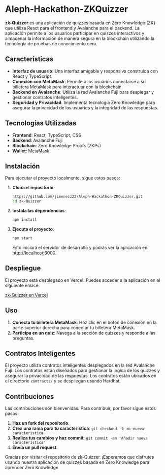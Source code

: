 # Aleph-Hackathon-ZKQuizzer

**zk-Quizzer** es una aplicación de quizzes basada en Zero Knowledge (ZK) que utiliza React para el frontend y Avalanche para el backend. La aplicación permite a los usuarios participar en quizzes interactivos y almacenar la información de manera segura en la blockchain utilizando la tecnología de pruebas de conocimiento cero.

## Características

- **Interfaz de usuario**: Una interfaz amigable y responsiva construida con React y TypeScript.
- **Conexión con MetaMask**: Permite a los usuarios conectarse a su billetera MetaMask para interactuar con la blockchain.
- **Backend en Avalanche**: Utiliza la red Avalanche Fuji para desplegar y gestionar contratos inteligentes.
- **Seguridad y Privacidad**: Implementa tecnología Zero Knowledge para asegurar la privacidad de los usuarios y la integridad de las respuestas.

## Tecnologías Utilizadas

- **Frontend**: React, TypeScript, CSS
- **Backend**: Avalanche Fuji
- **Blockchain**: Zero Knowledge Proofs (ZKPs)
- **Wallet**: MetaMask

## Instalación

Para ejecutar el proyecto localmente, sigue estos pasos:

1. **Clona el repositorio**:

    ```bash
    https://github.com/jimenezz22/Aleph-Hackathon-ZKQuizzer.git
    cd zk-Quizzer
    ```

2. **Instala las dependencias**:

    ```bash
    npm install
    ```

3. **Ejecuta el proyecto**:

    ```bash
    npm start
    ```

    Esto iniciará el servidor de desarrollo y podrás ver la aplicación en [http://localhost:3000](http://localhost:3000).

## Despliegue

El proyecto está desplegado en Vercel. Puedes acceder a la aplicación en el siguiente enlace:

[zk-Quizzer en Vercel](https://zk-quizzer-m6ghw43s7-jimenezz22s-projects.vercel.app/)

## Uso

1. **Conecta tu billetera MetaMask**: Haz clic en el botón de conexión en la parte superior derecha para conectar tu billetera MetaMask.
2. **Participa en un quiz**: Navega a la sección de quizzes y responde a las preguntas.

## Contratos Inteligentes

El proyecto utiliza contratos inteligentes desplegados en la red Avalanche Fuji. Los contratos están diseñados para gestionar la lógica de los quizzes y asegurar la privacidad de las respuestas. Los contratos están ubicados en el directorio `contracts/` y se despliegan usando Hardhat.

## Contribuciones

Las contribuciones son bienvenidas. Para contribuir, por favor sigue estos pasos:

1. **Haz un fork del repositorio**.
2. **Crea una rama para tu característica**: `git checkout -b mi-nueva-caracteristica`
3. **Realiza tus cambios y haz commit**: `git commit -am 'Añadir nueva característica'`
4. **Envía un pull request**.

Gracias por visitar el repositorio de zk-Quizzer. ¡Esperamos que disfrutes usando nuestra aplicación de quizzes basada en Zero Knowledge para aprender Zero Knowledge